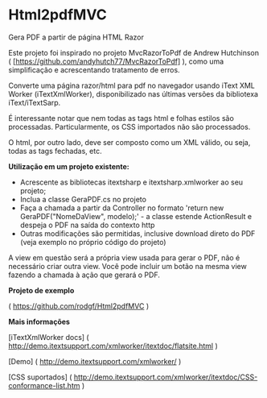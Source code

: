# Html2pdfMVC
Gera PDF a partir de página HTML Razor

Este projeto foi inspirado no projeto MvcRazorToPdf de Andrew Hutchinson ( [https://github.com/andyhutch77/MvcRazorToPdf] ), como uma simplificação e acrescentando tratamento de erros.

Converte uma página razor/html para pdf no navegador usando iText XML Worker (iTextXmlWorker), disponibilizado nas últimas versões da bibliotexa iText/iTextSarp.

É interessante notar que nem todas as tags html e folhas estilos são processadas. Particularmente, os CSS importados não são processados.

O html, por outro lado, deve ser composto como um XML válido, ou seja, todas as tags fechadas, etc.

**Utilização em um projeto existente:**

- Acrescente as bibliotecas itextsharp e itextsharp.xmlworker ao seu projeto;
- Inclua a classe GeraPDF.cs no projeto
- Faça a chamada a partir da Controller no formato 'return new GeraPDF("NomeDaView", modelo);' - a classe estende ActionResult e despeja o PDF na saída do contexto http
- Outras modificações são permitidas, inclusive download direto do PDF (veja exemplo no próprio código do projeto)

A view em questão será a própria view usada para gerar o PDF, não é necessário criar outra view. Você pode incluir um botão na mesma view fazendo a chamada à ação que gerará o PDF.

**Projeto de exemplo**

( https://github.com/rodgf/Html2pdfMVC )

**Mais informações**

[iTextXmlWorker docs] ( http://demo.itextsupport.com/xmlworker/itextdoc/flatsite.html )

[Demo] ( http://demo.itextsupport.com/xmlworker/ )

[CSS suportados] ( http://demo.itextsupport.com/xmlworker/itextdoc/CSS-conformance-list.htm )
